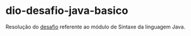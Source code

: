 # dio-desafio-java-basico

Resolução do [desafio](https://github.com/digitalinnovationone/trilha-java-basico/tree/main/desafios/sintaxe) referente 
ao módulo de Sintaxe da linguagem Java.
